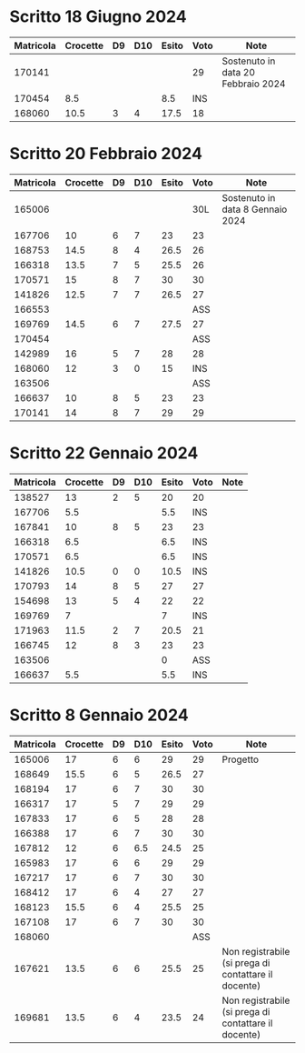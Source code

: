 # Scritto 18 Giugno 2024

| Matricola                     | Crocette | D9 | D10 | Esito | Voto | Note                               |
|-------------------------------|----------|----|-----|-------|------|------------------------------------|
| 170141                        |          |    |     |       | 29   | Sostenuto in data 20 Febbraio 2024 |
| 170454                        | 8.5      |    |     | 8.5   | INS  |                                    |
| 168060                        | 10.5     | 3  | 4   | 17.5  | 18   |                                    |


# Scritto 20 Febbraio 2024

| Matricola                     | Crocette | D9 | D10 | Esito | Voto | Note                              |
|-------------------------------|----------|----|-----|-------|------|-----------------------------------|
| 165006                        |          |    |     |       | 30L  | Sostenuto in data 8 Gennaio 2024 |
| 167706                        | 10       | 6  | 7   | 23    | 23   |                                   |
| 168753                        | 14.5     | 8  | 4   | 26.5  | 26   |                                   |
| 166318                        | 13.5     | 7  | 5   | 25.5  | 26   |                                   |
| 170571                        | 15       | 8  | 7   | 30    | 30   |                                   |
| 141826                        | 12.5     | 7  | 7   | 26.5  | 27   |                                   |
| 166553                        |          |    |     |       | ASS  |                                   |
| 169769                        | 14.5     | 6  | 7   | 27.5  | 27   |                                   |
| 170454                        |          |    |     |       | ASS  |                                   |
| 142989                        | 16       | 5  | 7   | 28    | 28   |                                   |
| 168060                        | 12       | 3  | 0   | 15    | INS  |                                   |
| 163506                        |          |    |     |       | ASS  |                                   |
| 166637                        | 10       | 8  | 5   | 23    | 23   |                                   |
| 170141                        | 14       | 8  | 7   | 29    | 29   |



# Scritto 22 Gennaio 2024

| Matricola | Crocette | D9 | D10 | Esito | Voto | Note |
|-----------|----------|----|-----|-------|------|------|
| 138527    | 13       | 2  | 5   | 20    | 20   |      |
| 167706    | 5.5      |    |     | 5.5   | INS  |      |
| 167841    | 10       | 8  | 5   | 23    | 23   |      |
| 166318    | 6.5      |    |     | 6.5   | INS  |      |
| 170571    | 6.5      |    |     | 6.5   | INS  |      |
| 141826    | 10.5     | 0  | 0   | 10.5  | INS  |      |
| 170793    | 14       | 8  | 5   | 27    | 27   |      |
| 154698    | 13       | 5  | 4   | 22    | 22   |      |
| 169769    | 7        |    |     | 7     | INS  |      |
| 171963    | 11.5     | 2  | 7   | 20.5  | 21   |      |
| 166745    | 12       | 8  | 3   | 23    | 23   |      |
| 163506    |          |    |     | 0     | ASS  |      |
| 166637    | 5.5      |    |     | 5.5   | INS  |      |


# Scritto 8 Gennaio 2024

| Matricola | Crocette | D9 | D10 | Esito | Voto | Note                                                 |
|-----------|----------|----|-----|-------|------|------------------------------------------------------|
| 165006    | 17       | 6  | 6   | 29    | 29   | Progetto                                             |
| 168649    | 15.5     | 6  | 5   | 26.5  | 27   |                                                      |
| 168194    | 17       | 6  | 7   | 30    | 30   |                                                      |
| 166317    | 17       | 5  | 7   | 29    | 29   |                                                      |
| 167833    | 17       | 6  | 5   | 28    | 28   |                                                      |
| 166388    | 17       | 6  | 7   | 30    | 30   |                                                      |
| 167812    | 12       | 6  | 6.5 | 24.5  | 25   |                                                      |
| 165983    | 17       | 6  | 6   | 29    | 29   |                                                      |
| 167217    | 17       | 6  | 7   | 30    | 30   |                                                      |
| 168412    | 17       | 6  | 4   | 27    | 27   |                                                      |
| 168123    | 15.5     | 6  | 4   | 25.5  | 25   |                                                      |
| 167108    | 17       | 6  | 7   | 30    | 30   |                                                      |
| 168060    |          |    |     |       | ASS  |                                                      |
| 167621    | 13.5     | 6  | 6   | 25.5  | 25   | Non registrabile (si prega di contattare il docente) |
| 169681    | 13.5     | 6  | 4   | 23.5  | 24   | Non registrabile (si prega di contattare il docente) |
